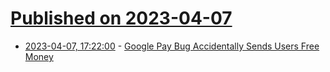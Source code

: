 # [Published on 2023-04-07](index.md)

* [2023-04-07, 17:22:00](https://it.slashdot.org/story/23/04/07/1526242/google-pay-bug-accidentally-sends-users-free-money?utm_source=rss1.0mainlinkanon&utm_medium=feed) - [Google Pay Bug Accidentally Sends Users Free Money](https://it.slashdot.org/story/23/04/07/1526242/google-pay-bug-accidentally-sends-users-free-money?utm_source=rss1.0mainlinkanon&utm_medium=feed)
